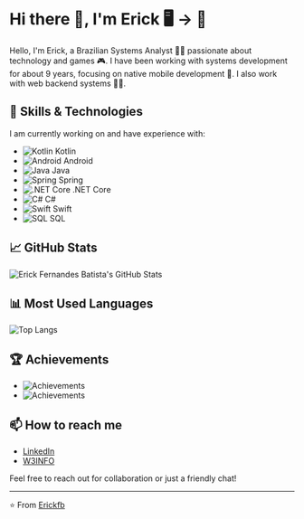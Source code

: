 # Hi there 👋, I'm Erick 🖥️ -> 📱

Hello, I'm Erick, a Brazilian Systems Analyst 🧑‍💻 passionate about technology and games 🎮. I have been working with systems development for about 9 years, focusing on native mobile development 📱. I also work with web backend systems 👨‍💻.

## 🚀 Skills & Technologies

I am currently working on and have experience with:

- ![Kotlin](https://img.shields.io/badge/Kotlin-0095D5?style=for-the-badge&logo=kotlin&logoColor=white) Kotlin
- ![Android](https://img.shields.io/badge/Android-3DDC84?style=for-the-badge&logo=android&logoColor=white) Android
- ![Java](https://img.shields.io/badge/Java-ED8B00?style=for-the-badge&logo=java&logoColor=white) Java
- ![Spring](https://img.shields.io/badge/Spring-6DB33F?style=for-the-badge&logo=spring&logoColor=white) Spring
- ![.NET Core](https://img.shields.io/badge/.NET_Core-5C2D91?style=for-the-badge&logo=dot-net&logoColor=white) .NET Core
- ![C#](https://img.shields.io/badge/C%23-239120?style=for-the-badge&logo=c-sharp&logoColor=white) C#
- ![Swift](https://img.shields.io/badge/Swift-FA7343?style=for-the-badge&logo=swift&logoColor=white) Swift
- ![SQL](https://img.shields.io/badge/SQL-4479A1?style=for-the-badge&logo=postgresql&logoColor=white) SQL

## 📈 GitHub Stats

![Erick Fernandes Batista's GitHub Stats](https://github-readme-stats.vercel.app/api?username=Erickfb&show_icons=true&theme=radical)

## 📊 Most Used Languages

![Top Langs](https://github-readme-stats.vercel.app/api/top-langs/?username=Erickfb&layout=compact&theme=radical)

## 🏆 Achievements

- ![Achievements](https://img.shields.io/badge/Achievement-3-blue)
- ![Achievements](http://img.shields.io/badge/Achievement-1-yellow)

## 📫 How to reach me

- [LinkedIn](https://www.linkedin.com/in/erickfb)
- [W3INFO](https://w3info.com)

Feel free to reach out for collaboration or just a friendly chat!

---

⭐️ From [Erickfb](https://github.com/Erickfb)
